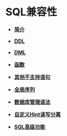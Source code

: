 # SQL兼容性<a name="ddm-08-0001"></a>

-   **[简介](简介.md)**  

-   **[DDL](DDL.md)**  

-   **[DML](DML.md)**  

-   **[函数](函数.md)**  

-   **[其他不支持语句](其他不支持语句.md)**  

-   **[全局序列](全局序列.md)**  

-   **[数据库管理语法](数据库管理语法.md)**  

-   **[自定义Hint读写分离](自定义Hint读写分离.md)**  

-   **[SQL高级功能](SQL高级功能.md)**  


